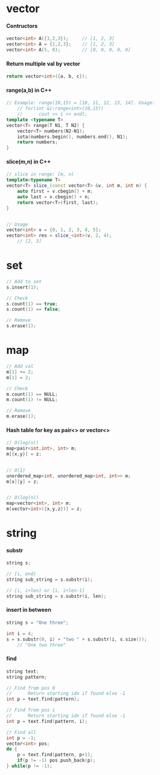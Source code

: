 
# vector
#### Contructors

```cpp
vector<int> A({1,2,3}); 	// [1, 2, 3]
vector<int> A = {1,2,3}; 	// [1, 2, 3]
vector<int> A(5, 0); 		// [0, 0, 0, 0, 0] 
```

#### Return multiple val by vector

```cpp
return vector<int>({a, b, c});
```

#### range(a,b) in C++

```C++
// Example: range(10,15) = [10, 11, 12, 13, 14]. Usage:
    // for(int &i:range<int>(10,15))
    //      cout << i << endl;
template <typename T>
vector<T> range(T N1, T N2) {
    vector<T> numbers(N2-N1);
    iota(numbers.begin(), numbers.end(), N1);
    return numbers;
}
```

#### slice(m,n) in C++

```cpp
// slice in range: [m, n)
template<typename T>
vector<T> slice_(const vector<T> &v, int m, int n) {
    auto first = v.cbegin() + m;
    auto last = v.cbegin() + n;
    return vector<T>(first, last);
}


// Usage
vector<int> v = {0, 1, 2, 3, 4, 5};
vector<int> res = slice_<int>(v, 2, 4);
    // [2, 3]
```

# set

```cpp
// Add to set
s.insert(1);

// Check
s.count(1) == true;
s.count(1) == false;

// Remove
s.erase(1);
```

# map

```cpp
// Add val
m[1] += 2;
m[1] = 2;

// Check
m.count(1) == NULL;
m.count(1) != NULL;

// Remove
m.erase(1);
```

#### Hash table for key as pair<> or vector<>

```C++
// O(log(n))
map<pair<int,int>, int> m;
m[{x,y}] = z;


// O(1)
unordered_map<int, unordered_map<int, int>> m;
m[x][y] = z;


// O(log(n))
map<vector<int>, int> m;
m[vector<int>({x,y,z})] = z;
```


# string
#### substr

```C++
string s;

// [i, end)
string sub_string = s.substr(i);

// [i, i+len) or [i, i+len-1]
string sub_string = s.substr(i, len);
```

#### insert in between

```cpp
string s = "One three";

int i = 4;
s = s.substr(0, i) + "two " + s.substr(i, s.size());
    // "One two three"
```

#### find

```C++
string text;
string pattern;

// Find from pos 0 
//      Return starting idx if found else -1
int p = text.find(pattern);

// Find from pos i
//      Return starting idx if found else -1
int p = text.find(pattern, i);

// Find all
int p = -1;
vector<int> pos;
do {
    p = text.find(pattern, p+1); 
    if(p != -1) pos.push_back(p);
} while(p != -1);
```
